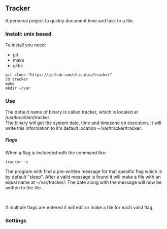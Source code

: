 ## Tracker
A personal project to quckly document time and task to a file.

### Install: unix based
To install you need:
* git
* make
* glibc

```
git clone "https://github.com/elicatza/tracker"
cd tracker
make
mkdir ~/var
```

### Use
The default name of binary is called tracker, which is located at /usr/local/bin/tracker.  
The binary will get the system date, time and timezone on execution. 
It will write this information to it's default location ~/var/tracker/tracker.  

##### Flags
When a flag is inclueded with the command like:
```
tracker -s
```

The program with find a pre-written message for that spesific flag which is by default "sleep".
After a valid message is found it will make a file with an equal name at ~/var/tracker/.
The date along with the message will now be written to the file.  

<br>

If multiple flags are entered it will edit or make a file for each valid flag.  


### Settings
